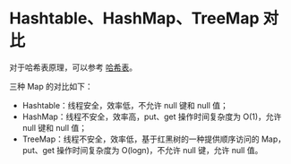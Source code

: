 # Hashtable、HashMap、TreeMap 对比

对于哈希表原理，可以参考 [哈希表](../../算法与数据结构/5.%20哈希表.md)。

三种 Map 的对比如下：
- Hashtable：线程安全，效率低，不允许 null 键和 null 值；
- HashMap：线程不安全，效率高，put、get 操作时间复杂度为 O(1)，允许 null 键和 null 值；
- TreeMap：线程不安全，效率低，基于红黑树的一种提供顺序访问的 Map，put、get 操作时间复杂度为 O(logn)，不允许 null 键，允许 null 值。